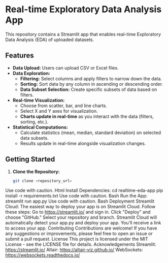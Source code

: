 # Real-time Exploratory Data Analysis App

This repository contains a Streamlit app that enables real-time Exploratory Data Analysis (EDA) of uploaded datasets.

## Features

- **Data Upload:** Users can upload CSV or Excel files.
- **Data Exploration:**
    - **Filtering:** Select columns and apply filters to narrow down the data.
    - **Sorting:** Sort data by any column in ascending or descending order.
    - **Data Subset Selection:** Create specific subsets of data based on filters.
- **Real-time Visualization:**
    - Choose from scatter, bar, and line charts.
    - Select X and Y axes for visualization.
    - **Charts update in real-time** as you interact with the data (filters, sorting, etc.).
- **Statistical Computations:**
    - Calculate statistics (mean, median, standard deviation) on selected data subsets.
    - Results update in real-time alongside visualization changes.

## Getting Started

1. **Clone the Repository:**
   ```bash
   git clone <repository_url>
Use code with caution.
Html
Install Dependencies:
cd realtime-eda-app
pip install -r requirements.txt
Use code with caution.
Bash
Run the App:
streamlit run app.py
Use code with caution.
Bash
Deployment
Streamlit Cloud: The easiest way to deploy your app is on Streamlit Cloud. Follow these steps:
Go to https://streamlit.io/ and sign in.
Click "Deploy" and choose "GitHub."
Select your repository and branch.
Streamlit Cloud will automatically detect your app.py and deploy your app. You'll receive a link to access your app.
Contributing
Contributions are welcome! If you have any suggestions or improvements, please feel free to open an issue or submit a pull request.
License
This project is licensed under the MIT License - see the LICENSE file for details.
Acknowledgements
Streamlit: https://streamlit.io/
Altair: https://altair-viz.github.io/
WebSockets: https://websockets.readthedocs.io/
